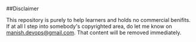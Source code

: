 ##Disclaimer

This repository is purely to help learners and holds no commercial benifits. If at all I step into somebody's copyrighted area, do let me know on manish.devops@gmail.com. That content will be removed immediately.
